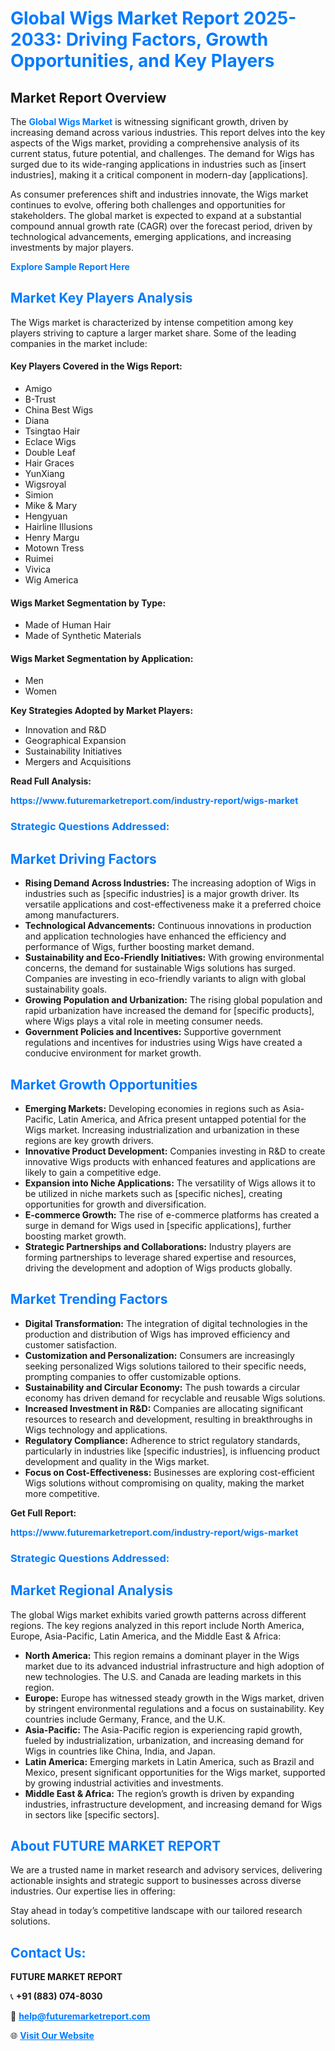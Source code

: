 <h1 style="color: #007BFF;">Global Wigs Market Report 2025-2033: Driving Factors, Growth Opportunities, and Key Players</h1>

<section id="overview">
<h2>Market Report Overview</h2>
<p>The <a href="https://www.futuremarketreport.com/industry-report/wigs-market" style="color: #007BFF; text-decoration: none;"><strong>Global Wigs Market</strong></a> is witnessing significant growth, driven by increasing demand across various industries. This report delves into the key aspects of the Wigs market, providing a comprehensive analysis of its current status, future potential, and challenges. The demand for Wigs has surged due to its wide-ranging applications in industries such as [insert industries], making it a critical component in modern-day [applications].</p>
<p>As consumer preferences shift and industries innovate, the Wigs market continues to evolve, offering both challenges and opportunities for stakeholders. The global market is expected to expand at a substantial compound annual growth rate (CAGR) over the forecast period, driven by technological advancements, emerging applications, and increasing investments by major players.</p>
</section>

<section id="overview">
<p><a href="https://www.futuremarketreport.com/request-sample/reportId=97915" style="color: #007BFF; text-decoration: none;"><strong>Explore Sample Report Here</strong></a></p>
</section>

<section id="key-players">
<h2 style="color: #007BFF;">Market Key Players Analysis</h2>
<p>The Wigs market is characterized by intense competition among key players striving to capture a larger market share. Some of the leading companies in the market include:</p>
<h4>Key Players Covered in the Wigs Report:</h4>
<ul><li>Amigo</li><li>B-Trust</li><li>China Best Wigs</li><li>Diana</li><li>Tsingtao Hair</li><li>Eclace Wigs</li><li>Double Leaf</li><li>Hair Graces</li><li>YunXiang</li><li>Wigsroyal</li><li>Simion</li><li>Mike &amp; Mary</li><li>Hengyuan</li><li>Hairline Illusions</li><li>Henry Margu</li><li>Motown Tress</li><li>Ruimei</li><li>Vivica</li><li>Wig America</li></ul>
<h4>Wigs Market Segmentation by Type:</h4>
<ul><li>Made of Human Hair</li><li>Made of Synthetic Materials</li></ul>

<h4>Wigs Market Segmentation by Application:</h4>
<ul><li>Men</li><li>Women</li></ul>
<p><strong>Key Strategies Adopted by Market Players:</strong></p>
<ul>
<li>Innovation and R&D</li>
<li>Geographical Expansion</li>
<li>Sustainability Initiatives</li>
<li>Mergers and Acquisitions</li>
</ul>
</section>

<section>
<p><strong>Read Full Analysis: </strong></p><a href="https://www.futuremarketreport.com/industry-report/wigs-market" style="color: #007BFF; text-decoration: none;"><strong>https://www.futuremarketreport.com/industry-report/wigs-market</strong></a>
<h3 style="color: #007BFF;">Strategic Questions Addressed:</h3>
</section>

<section id="driving-factors">
<h2 style="color: #007BFF;">Market Driving Factors</h2>
<ul>
<li><strong>Rising Demand Across Industries:</strong> The increasing adoption of Wigs in industries such as [specific industries] is a major growth driver. Its versatile applications and cost-effectiveness make it a preferred choice among manufacturers.</li>
<li><strong>Technological Advancements:</strong> Continuous innovations in production and application technologies have enhanced the efficiency and performance of Wigs, further boosting market demand.</li>
<li><strong>Sustainability and Eco-Friendly Initiatives:</strong> With growing environmental concerns, the demand for sustainable Wigs solutions has surged. Companies are investing in eco-friendly variants to align with global sustainability goals.</li>
<li><strong>Growing Population and Urbanization:</strong> The rising global population and rapid urbanization have increased the demand for [specific products], where Wigs plays a vital role in meeting consumer needs.</li>
<li><strong>Government Policies and Incentives:</strong> Supportive government regulations and incentives for industries using Wigs have created a conducive environment for market growth.</li>
</ul>
</section>

<section id="growth-opportunities">
<h2 style="color: #007BFF;">Market Growth Opportunities</h2>
<ul>
<li><strong>Emerging Markets:</strong> Developing economies in regions such as Asia-Pacific, Latin America, and Africa present untapped potential for the Wigs market. Increasing industrialization and urbanization in these regions are key growth drivers.</li>
<li><strong>Innovative Product Development:</strong> Companies investing in R&D to create innovative Wigs products with enhanced features and applications are likely to gain a competitive edge.</li>
<li><strong>Expansion into Niche Applications:</strong> The versatility of Wigs allows it to be utilized in niche markets such as [specific niches], creating opportunities for growth and diversification.</li>
<li><strong>E-commerce Growth:</strong> The rise of e-commerce platforms has created a surge in demand for Wigs used in [specific applications], further boosting market growth.</li>
<li><strong>Strategic Partnerships and Collaborations:</strong> Industry players are forming partnerships to leverage shared expertise and resources, driving the development and adoption of Wigs products globally.</li>
</ul>
</section>

<section id="trending-factors">
<h2 style="color: #007BFF;">Market Trending Factors</h2>
<ul>
<li><strong>Digital Transformation:</strong> The integration of digital technologies in the production and distribution of Wigs has improved efficiency and customer satisfaction.</li>
<li><strong>Customization and Personalization:</strong> Consumers are increasingly seeking personalized Wigs solutions tailored to their specific needs, prompting companies to offer customizable options.</li>
<li><strong>Sustainability and Circular Economy:</strong> The push towards a circular economy has driven demand for recyclable and reusable Wigs solutions.</li>
<li><strong>Increased Investment in R&D:</strong> Companies are allocating significant resources to research and development, resulting in breakthroughs in Wigs technology and applications.</li>
<li><strong>Regulatory Compliance:</strong> Adherence to strict regulatory standards, particularly in industries like [specific industries], is influencing product development and quality in the Wigs market.</li>
<li><strong>Focus on Cost-Effectiveness:</strong> Businesses are exploring cost-efficient Wigs solutions without compromising on quality, making the market more competitive.</li>
</ul>
</section>

<section>
<p><strong>Get Full Report: </strong></p><a href="https://www.futuremarketreport.com/industry-report/wigs-market" style="color: #007BFF; text-decoration: none;"><strong>https://www.futuremarketreport.com/industry-report/wigs-market</strong></a>
<h3 style="color: #007BFF;">Strategic Questions Addressed:</h3>
</section>


<section id="regional-analysis">
<h2 style="color: #007BFF;">Market Regional Analysis</h2>
<p>The global Wigs market exhibits varied growth patterns across different regions. The key regions analyzed in this report include North America, Europe, Asia-Pacific, Latin America, and the Middle East & Africa:</p>
<ul>
<li><strong>North America:</strong> This region remains a dominant player in the Wigs market due to its advanced industrial infrastructure and high adoption of new technologies. The U.S. and Canada are leading markets in this region.</li>
<li><strong>Europe:</strong> Europe has witnessed steady growth in the Wigs market, driven by stringent environmental regulations and a focus on sustainability. Key countries include Germany, France, and the U.K.</li>
<li><strong>Asia-Pacific:</strong> The Asia-Pacific region is experiencing rapid growth, fueled by industrialization, urbanization, and increasing demand for Wigs in countries like China, India, and Japan.</li>
<li><strong>Latin America:</strong> Emerging markets in Latin America, such as Brazil and Mexico, present significant opportunities for the Wigs market, supported by growing industrial activities and investments.</li>
<li><strong>Middle East & Africa:</strong> The region’s growth is driven by expanding industries, infrastructure development, and increasing demand for Wigs in sectors like [specific sectors].</li>
</ul>
</section>

<footer>
<h2 style="color: #007BFF;">About FUTURE MARKET REPORT</h2>
<p>We are a trusted name in market research and advisory services, delivering actionable insights and strategic support to businesses across diverse industries. Our expertise lies in offering:</p>

<p>Stay ahead in today’s competitive landscape with our tailored research solutions.</p>

<h2 style="color: #007BFF;">Contact Us:</h2>
<p><strong>FUTURE MARKET REPORT</strong></p>
<p>📞 <strong>+91 (883) 074-8030</strong></p>
<p>📧 <strong><a href="mailto:help@futuremarketreport.com" style="color: #007BFF;">help@futuremarketreport.com</a></strong></p>
<p>🌐 <strong><a href="https://www.futuremarketreport.com/" style="color: #007BFF;">Visit Our Website</a></strong></p>
</footer>